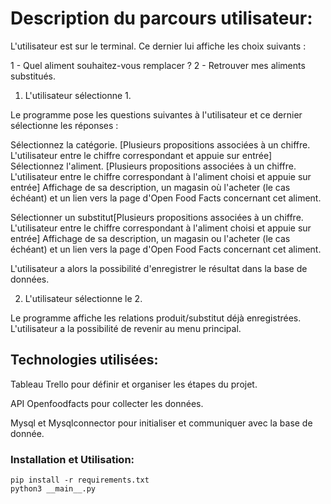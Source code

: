 # Description du parcours utilisateur:

L'utilisateur est sur le terminal. Ce dernier lui affiche les choix suivants :

1 - Quel aliment souhaitez-vous remplacer ?
2 - Retrouver mes aliments substitués.

1. L'utilisateur sélectionne 1.

Le programme pose les questions suivantes à l'utilisateur et ce dernier sélectionne les réponses :

Sélectionnez la catégorie. [Plusieurs propositions associées à un chiffre. L'utilisateur entre le chiffre correspondant et appuie sur entrée]
Sélectionnez l'aliment. [Plusieurs propositions associées à un chiffre. L'utilisateur entre le chiffre correspondant à l'aliment choisi et appuie sur entrée]
Affichage de sa description, un magasin où l'acheter (le cas échéant) et un lien vers la page d'Open Food Facts concernant cet aliment.

Sélectionner un substitut[Plusieurs propositions associées à un chiffre. L'utilisateur entre le chiffre correspondant à l'aliment choisi et appuie sur entrée]
Affichage de sa description, un magasin ou l'acheter (le cas échéant) et un lien vers la page d'Open Food Facts concernant cet aliment.

L'utilisateur a alors la possibilité d'enregistrer le résultat dans la base de données.


2. L'utilisateur sélectionne le 2.

 Le programme affiche les relations produit/substitut déjà enregistrées.
L'utilisateur a la possibilité de revenir au menu principal.



## Technologies utilisées:

Tableau Trello pour définir et organiser les étapes du projet.

API Openfoodfacts pour collecter les données.

Mysql et Mysqlconnector pour initialiser et communiquer avec la base de donnée.




### Installation et Utilisation:

```
pip install -r requirements.txt
python3 __main__.py

```

